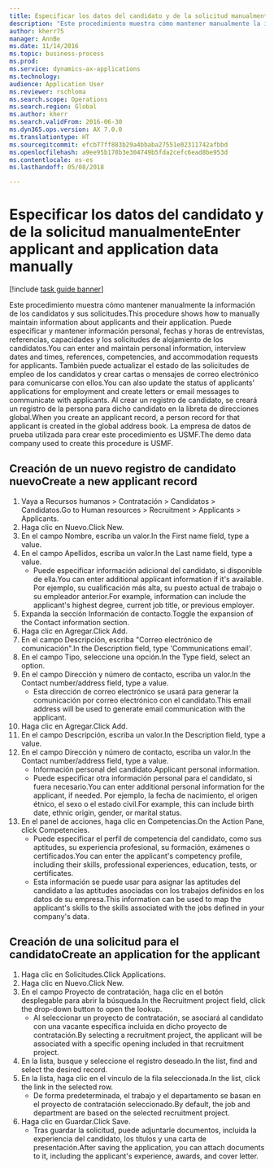 ```yaml
--- 
title: Especificar los datos del candidato y de la solicitud manualmente
description: "Este procedimiento muestra cómo mantener manualmente la información de los candidatos y sus solicitudes."
author: kherr75
manager: AnnBe
ms.date: 11/14/2016
ms.topic: business-process
ms.prod: 
ms.service: dynamics-ax-applications
ms.technology: 
audience: Application User
ms.reviewer: rschloma
ms.search.scope: Operations
ms.search.region: Global
ms.author: kherr
ms.search.validFrom: 2016-06-30
ms.dyn365.ops.version: AX 7.0.0
ms.translationtype: HT
ms.sourcegitcommit: efcb77ff883b29a4bbaba27551e02311742afbbd
ms.openlocfilehash: a9ee95b178b3e304749b5fda2cefc6ead8be953d
ms.contentlocale: es-es
ms.lasthandoff: 05/08/2018

---
```

# <a name="enter-applicant-and-application-data-manually"></a><span data-ttu-id="2dffd-103">Especificar los datos del candidato y de la solicitud manualmente</span><span class="sxs-lookup"><span data-stu-id="2dffd-103">Enter applicant and application data manually</span></span>

[!include [task guide banner](../../includes/task-guide-banner.md)]

<span data-ttu-id="2dffd-104">Este procedimiento muestra cómo mantener manualmente la información de los candidatos y sus solicitudes.</span><span class="sxs-lookup"><span data-stu-id="2dffd-104">This procedure shows how to manually maintain information about applicants and their application.</span></span>   <span data-ttu-id="2dffd-105">Puede especificar y mantener información personal, fechas y horas de entrevistas, referencias, capacidades y los solicitudes de alojamiento de los candidatos.</span><span class="sxs-lookup"><span data-stu-id="2dffd-105">You can enter and maintain personal information, interview dates and times, references, competencies, and accommodation requests for applicants.</span></span> <span data-ttu-id="2dffd-106">También puede actualizar el estado de las solicitudes de empleo de los candidatos y crear cartas o mensajes de correo electrónico para comunicarse con ellos.</span><span class="sxs-lookup"><span data-stu-id="2dffd-106">You can also update the status of applicants’ applications for employment and create letters or email messages to communicate with applicants.</span></span> <span data-ttu-id="2dffd-107">Al crear un registro de candidato, se creará un registro de la persona para dicho candidato en la libreta de direcciones global.</span><span class="sxs-lookup"><span data-stu-id="2dffd-107">When you create an applicant record, a person record for that applicant is created in the global address book.</span></span>       <span data-ttu-id="2dffd-108">La empresa de datos de prueba utilizada para crear este procedimiento es USMF.</span><span class="sxs-lookup"><span data-stu-id="2dffd-108">The demo data company used to create this procedure is USMF.</span></span>


## <a name="create-a-new-applicant-record"></a><span data-ttu-id="2dffd-109">Creación de un nuevo registro de candidato nuevo</span><span class="sxs-lookup"><span data-stu-id="2dffd-109">Create a new applicant record</span></span>
1. <span data-ttu-id="2dffd-110">Vaya a Recursos humanos > Contratación > Candidatos > Candidatos.</span><span class="sxs-lookup"><span data-stu-id="2dffd-110">Go to Human resources > Recruitment > Applicants > Applicants.</span></span>
2. <span data-ttu-id="2dffd-111">Haga clic en Nuevo.</span><span class="sxs-lookup"><span data-stu-id="2dffd-111">Click New.</span></span>
3. <span data-ttu-id="2dffd-112">En el campo Nombre, escriba un valor.</span><span class="sxs-lookup"><span data-stu-id="2dffd-112">In the First name field, type a value.</span></span>
4. <span data-ttu-id="2dffd-113">En el campo Apellidos, escriba un valor.</span><span class="sxs-lookup"><span data-stu-id="2dffd-113">In the Last name field, type a value.</span></span>
    * <span data-ttu-id="2dffd-114">Puede especificar información adicional del candidato, si disponible de ella.</span><span class="sxs-lookup"><span data-stu-id="2dffd-114">You can enter additional applicant information if it's available.</span></span> <span data-ttu-id="2dffd-115">Por ejemplo, su cualificación más alta, su puesto actual de trabajo o su empleador anterior.</span><span class="sxs-lookup"><span data-stu-id="2dffd-115">For example, information can include the applicant's highest degree, current job title, or previous employer.</span></span>  
5. <span data-ttu-id="2dffd-116">Expanda la sección Información de contacto.</span><span class="sxs-lookup"><span data-stu-id="2dffd-116">Toggle the expansion of the Contact information section.</span></span>
6. <span data-ttu-id="2dffd-117">Haga clic en Agregar.</span><span class="sxs-lookup"><span data-stu-id="2dffd-117">Click Add.</span></span>
7. <span data-ttu-id="2dffd-118">En el campo Descripción, escriba "Correo electrónico de comunicación".</span><span class="sxs-lookup"><span data-stu-id="2dffd-118">In the Description field, type 'Communications email'.</span></span>
8. <span data-ttu-id="2dffd-119">En el campo Tipo, seleccione una opción.</span><span class="sxs-lookup"><span data-stu-id="2dffd-119">In the Type field, select an option.</span></span>
9. <span data-ttu-id="2dffd-120">En el campo Dirección y número de contacto, escriba un valor.</span><span class="sxs-lookup"><span data-stu-id="2dffd-120">In the Contact number/address field, type a value.</span></span>
    * <span data-ttu-id="2dffd-121">Esta dirección de correo electrónico se usará para generar la comunicación por correo electrónico con el candidato.</span><span class="sxs-lookup"><span data-stu-id="2dffd-121">This email address will be used to generate email communication with the applicant.</span></span>  
10. <span data-ttu-id="2dffd-122">Haga clic en Agregar.</span><span class="sxs-lookup"><span data-stu-id="2dffd-122">Click Add.</span></span>
11. <span data-ttu-id="2dffd-123">En el campo Descripción, escriba un valor.</span><span class="sxs-lookup"><span data-stu-id="2dffd-123">In the Description field, type a value.</span></span>
12. <span data-ttu-id="2dffd-124">En el campo Dirección y número de contacto, escriba un valor.</span><span class="sxs-lookup"><span data-stu-id="2dffd-124">In the Contact number/address field, type a value.</span></span>
    * <span data-ttu-id="2dffd-125">Información personal del candidato.</span><span class="sxs-lookup"><span data-stu-id="2dffd-125">Applicant personal information.</span></span>  
    * <span data-ttu-id="2dffd-126">Puede especificar otra información personal para el candidato, si fuera necesario.</span><span class="sxs-lookup"><span data-stu-id="2dffd-126">You can enter additional personal information for the applicant, if needed.</span></span> <span data-ttu-id="2dffd-127">Por ejemplo, la fecha de nacimiento, el origen étnico, el sexo o el estado civil.</span><span class="sxs-lookup"><span data-stu-id="2dffd-127">For example, this can include birth date, ethnic origin, gender, or marital status.</span></span>  
13. <span data-ttu-id="2dffd-128">En el panel de acciones, haga clic en Competencias.</span><span class="sxs-lookup"><span data-stu-id="2dffd-128">On the Action Pane, click Competencies.</span></span>
    * <span data-ttu-id="2dffd-129">Puede especificar el perfil de competencia del candidato, como sus aptitudes, su experiencia profesional, su formación, exámenes o certificados.</span><span class="sxs-lookup"><span data-stu-id="2dffd-129">You can enter the applicant's competency profile, including their skills, professional experiences, education, tests, or certificates.</span></span>  
    * <span data-ttu-id="2dffd-130">Esta información se puede usar para asignar las aptitudes del candidato a las aptitudes asociadas con los trabajos definidos en los datos de su empresa.</span><span class="sxs-lookup"><span data-stu-id="2dffd-130">This information can be used to map the applicant's skills to the skills associated with the jobs defined in your company's data.</span></span>   

## <a name="create-an-application-for-the-applicant"></a><span data-ttu-id="2dffd-131">Creación de una solicitud para el candidato</span><span class="sxs-lookup"><span data-stu-id="2dffd-131">Create an application for the applicant</span></span>
1. <span data-ttu-id="2dffd-132">Haga clic en Solicitudes.</span><span class="sxs-lookup"><span data-stu-id="2dffd-132">Click Applications.</span></span>
2. <span data-ttu-id="2dffd-133">Haga clic en Nuevo.</span><span class="sxs-lookup"><span data-stu-id="2dffd-133">Click New.</span></span>
3. <span data-ttu-id="2dffd-134">En el campo Proyecto de contratación, haga clic en el botón desplegable para abrir la búsqueda.</span><span class="sxs-lookup"><span data-stu-id="2dffd-134">In the Recruitment project field, click the drop-down button to open the lookup.</span></span>
    * <span data-ttu-id="2dffd-135">Al seleccionar un proyecto de contratación, se asociará al candidato con una vacante específica incluida en dicho proyecto de contratación.</span><span class="sxs-lookup"><span data-stu-id="2dffd-135">By selecting a recruitment project, the applicant will be associated with a specific opening included in that recruitment project.</span></span>  
4. <span data-ttu-id="2dffd-136">En la lista, busque y seleccione el registro deseado.</span><span class="sxs-lookup"><span data-stu-id="2dffd-136">In the list, find and select the desired record.</span></span>
5. <span data-ttu-id="2dffd-137">En la lista, haga clic en el vínculo de la fila seleccionada.</span><span class="sxs-lookup"><span data-stu-id="2dffd-137">In the list, click the link in the selected row.</span></span>
    * <span data-ttu-id="2dffd-138">De forma predeterminada, el trabajo y el departamento se basan en el proyecto de contratación seleccionado.</span><span class="sxs-lookup"><span data-stu-id="2dffd-138">By default, the job and department are based on the selected recruitment project.</span></span>  
6. <span data-ttu-id="2dffd-139">Haga clic en Guardar.</span><span class="sxs-lookup"><span data-stu-id="2dffd-139">Click Save.</span></span>
    * <span data-ttu-id="2dffd-140">Tras guardar la solicitud, puede adjuntarle documentos, incluida la experiencia del candidato, los títulos y una carta de presentación.</span><span class="sxs-lookup"><span data-stu-id="2dffd-140">After saving the application, you can attach documents to it, including the applicant's experience, awards, and cover letter.</span></span>  


